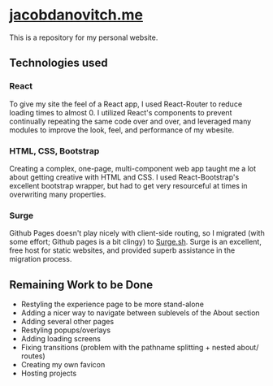 # [jacobdanovitch.me](http://jacobdanovitch.me)

This is a repository for my personal website.

## Technologies used

### React

To give my site the feel of a React app, I used React-Router to reduce loading times to almost 0. I utilized React's components to prevent continually repeating the same code over and over, and leveraged many modules to improve the look, feel, and performance of my wbesite.

### HTML, CSS, Bootstrap

Creating a complex, one-page, multi-component web app taught me a lot about getting creative with HTML and CSS. I used React-Bootstrap's excellent bootstrap wrapper, but had to get very resourceful at times in overwriting many properties. 

### Surge

Github Pages doesn't play nicely with client-side routing, so I migrated (with some effort; Github pages is a bit clingy) to [Surge.sh](https://surge.sh). Surge is an excellent, free host for static websites, and provided superb assistance in the migration process. 

## Remaining Work to be Done


* Restyling the experience page to be more stand-alone
* Adding a nicer way to navigate between sublevels of the About section
* Adding several other pages 
* Restyling popups/overlays
* Adding loading screens
* Fixing transitions (problem with the pathname splitting + nested about/ routes)
* Creating my own favicon
* Hosting projects
